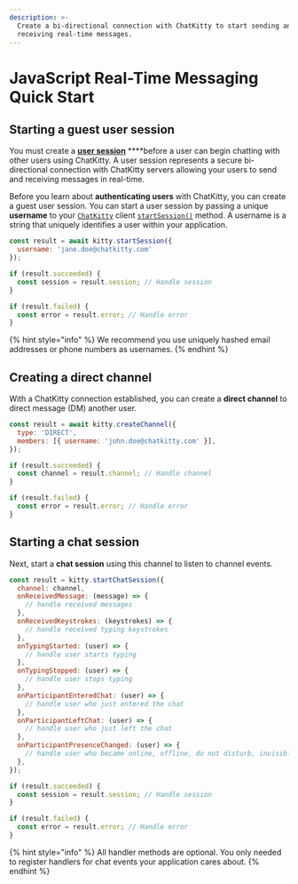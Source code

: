 ```yaml
---
description: >-
  Create a bi-directional connection with ChatKitty to start sending and
  receiving real-time messages.
---
```


# JavaScript Real-Time Messaging Quick Start

## Starting a guest user session

You must create a [**user session**](../concepts/user-sessions.md) ****before a user can begin chatting with other users using ChatKitty. A user session represents a secure bi-directional connection with ChatKitty servers allowing your users to send and receiving messages in real-time. 

Before you learn about **authenticating users** with ChatKitty, you can create a guest user session. You can start a user session by passing a unique **username** to your [`ChatKitty`](https://chatkitty.github.io/chatkitty-js/classes/chatkitty.chatkitty-1.html) client [`startSession()`](https://chatkitty.github.io/chatkitty-js/classes/chatkitty.chatkitty-1.html#startsession) method. A username is a string that uniquely identifies a user within your application.

```javascript
const result = await kitty.startSession({
  username: 'jane.doe@chatkitty.com'
});

if (result.succeeded) {
  const session = result.session; // Handle session
}

if (result.failed) {
  const error = result.error; // Handle error
}
```

{% hint style="info" %}
We recommend you use uniquely hashed email addresses or phone numbers as usernames.
{% endhint %}

## Creating a direct channel

With a ChatKitty connection established, you can create a **direct channel** to direct message \(DM\) another user.

```javascript
const result = await kitty.createChannel({
  type: 'DIRECT',
  members: [{ username: 'john.doe@chatkitty.com' }],
});

if (result.succeeded) {
  const channel = result.channel; // Handle channel
}

if (result.failed) {
  const error = result.error; // Handle error
}
```

## Starting a chat session

Next, start a **chat session** using this channel to listen to channel events.

```javascript
const result = kitty.startChatSession({
  channel: channel,
  onReceivedMessage: (message) => {
    // handle received messages
  },
  onReceivedKeystrokes: (keystrokes) => {
    // handle received typing keystrokes
  },
  onTypingStarted: (user) => {
    // handle user starts typing
  },
  onTypingStopped: (user) => {
    // handle user stops typing
  },
  onParticipantEnteredChat: (user) => {
    // handle user who just entered the chat
  },
  onParticipantLeftChat: (user) => {
    // handle user who just left the chat
  },
  onParticipantPresenceChanged: (user) => {
    // handle user who became online, offline, do not disturb, invisible
  },
});

if (result.succeeded) {
  const session = result.session; // Handle session
}

if (result.failed) {
  const error = result.error; // Handle error
}
```

{% hint style="info" %}
All handler methods are optional. You only needed to register handlers for chat events your application cares about.
{% endhint %}

